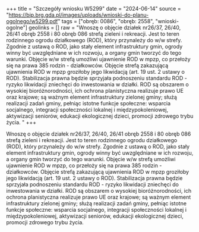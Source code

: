 +++
title = "Szczegóły wniosku W5299"
date = "2024-06-14"
source = "https://bip.brg.gda.pl/images/uploads/wnioski-do-planu-ogolnego/w5299.pdf"
tags = ["obręb: 0086", "obręb: 2558", "wnioski-ogolne"]
geolinks = []
raw = "Wnoszę o objęcie działek nr26/37, 26/40, 26/41 obręb 2558 i 80 obręb 086 strefą zieleni i rekreacji. Jest to teren rodzinnego ogrodu działkowego (ROD), który przynależy do w/w strefy. Zgodnie z ustawą o ROD, jako stały element infrastruktury gmin, ogrody winny być uwzględniane w ich rozwoju, a organy gmin tworzyć do tego warunki. Objęcie w/w strefą umożliwi ujawnienie ROD w mpzp, co przełoży się na prawa 385 rodzin - działkowców. Objęcie strefą zakazującą ujawnienia ROD w mpzp groziłoby jego likwidacją (art. 19 ust. 2 ustawy o ROD). Stabilizacja prawna będzie sprzyjała podnoszeniu standardu ROD - ryzyko likwidacji zniechęci do inwestowania w działki. ROD są obszarem o wysokiej bioróżnorodności, ich ochrona planistyczna realizuje prawo UE oraz krajowe; są ważnym element infrastruktury zielonej gminy; służą realizacji zadań gminy, pełniąc istotne funkcje społeczne: wsparcia socjalnego, integracji społeczności lokalnej i międzypokoleniowej, aktywizacji seniorów, edukacji ekologicznej dzieci, promocji zdrowego trybu życia. "
+++

Wnoszę o objęcie działek nr26/37, 26/40, 26/41 obręb 2558 i 80 obręb 086 strefą zieleni i
rekreacji. Jest to teren rodzinnego ogrodu działkowego (ROD), który przynależy do w/w strefy. Zgodnie z
ustawą o ROD, jako stały element infrastruktury gmin, ogrody winny być uwzględniane w ich rozwoju, a
organy gmin tworzyć do tego warunki. Objęcie w/w strefą umożliwi ujawnienie ROD w mpzp, co przełoży się
na prawa 385 rodzin - działkowców. Objęcie strefą zakazującą ujawnienia ROD w mpzp groziłoby jego
likwidacją (art. 19 ust. 2 ustawy o ROD). Stabilizacja prawna będzie sprzyjała podnoszeniu standardu ROD -
ryzyko likwidacji zniechęci do inwestowania w działki. ROD są obszarem o wysokiej bioróżnorodności, ich
ochrona planistyczna realizuje prawo UE oraz krajowe; są ważnym element infrastruktury zielonej gminy;
służą realizacji zadań gminy, pełniąc istotne funkcje społeczne: wsparcia socjalnego, integracji społeczności
lokalnej i międzypokoleniowej, aktywizacji seniorów, edukacji ekologicznej dzieci, promocji zdrowego trybu
życia.




